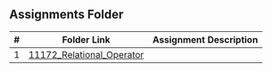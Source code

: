 ##  Assignments Folder

|   #   | Folder Link                                            | Assignment Description |
| :---: | -------------------------------------------------------| ---------------------- |
|   1   |[11172_Relational_Operator](./11172_Relational_Operator)|                        |